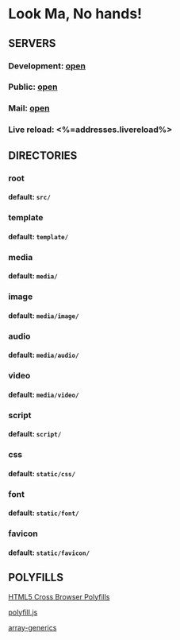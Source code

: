 Look Ma, No hands!
==================


## SERVERS

### Development: [open](http://<%=addresses.dev%>)

### Public: [open](http://<%=addresses.pub%>)

### Mail: [open](http://<%=addresses.mail%>)

### Live reload: <%=addresses.livereload%>


## DIRECTORIES

### root
#### default: `src/`

### template
#### default: `template/`

### media
#### default: `media/`

### image
#### default: `media/image/`

### audio
#### default: `media/audio/`

### video
#### default: `media/video/`

### script
#### default: `script/`

### css
#### default: `static/css/`

### font
#### default: `static/font/`

### favicon
#### default: `static/favicon/`


## POLYFILLS

[HTML5 Cross Browser Polyfills](https://github.com/Modernizr/Modernizr/wiki/HTML5-Cross-browser-Polyfills)

[polyfill.js](https://github.com/kbjr/polyfill.js)

[array-generics](https://github.com/plusdude/array-generics)

